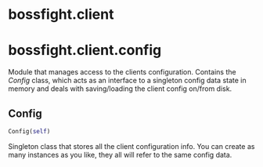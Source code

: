 <h1 id="bossfight.client">bossfight.client</h1>


<h1 id="bossfight.client.config">bossfight.client.config</h1>


Module that manages access to the clients configuration. Contains the *Config* class,
which acts as an interface to a singleton config data state in memory and deals with
saving/loading the client config on/from disk.

<h2 id="bossfight.client.config.Config">Config</h2>

```python
Config(self)
```

Singleton class that stores all the client configuration info.
You can create as many instances as you like, they all will refer to the same config data.

